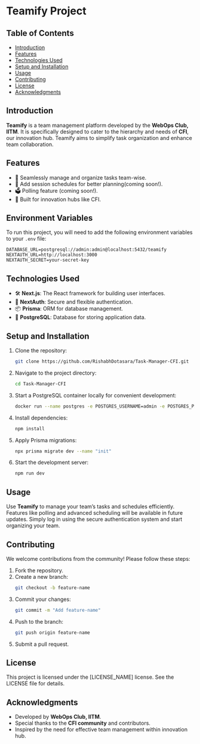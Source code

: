 # Teamify Project

## Table of Contents
- [Introduction](#introduction)
- [Features](#features)
- [Technologies Used](#technologies-used)
- [Setup and Installation](#setup-and-installation)
- [Usage](#usage)
- [Contributing](#contributing)
- [License](#license)
- [Acknowledgments](#acknowledgments)

## Introduction

**Teamify** is a team management platform developed by the **WebOps Club, IITM**. It is specifically designed to cater to the hierarchy and needs of **CFI**, our innovation hub. Teamify aims to simplify task organization and enhance team collaboration.

## Features

- 🌟 Seamlessly manage and organize tasks team-wise.
- 📅 Add session schedules for better planning(coming soon!).
- 🗳️ Polling feature (coming soon!).
- 🚀 Built for innovation hubs like CFI.
## Environment Variables

To run this project, you will need to add the following environment variables to your `.env` file:

```plaintext
DATABASE_URL=postgresql://admin:admin@localhost:5432/teamify
NEXTAUTH_URL=http://localhost:3000
NEXTAUTH_SECRET=your-secret-key
```
## Technologies Used

- 🛠️ **Next.js**: The React framework for building user interfaces.
- 🔑 **NextAuth**: Secure and flexible authentication.
- 📦 **Prisma**: ORM for database management.
- 🐘 **PostgreSQL**: Database for storing application data.

## Setup and Installation

1. Clone the repository:
   ```bash
   git clone https://github.com/RishabhDotasara/Task-Manager-CFI.git
   ```
2. Navigate to the project directory:
   ```bash
   cd Task-Manager-CFI
   ```
3. Start a PostgreSQL container locally for convenient development:
   ```bash
   docker run --name postgres -e POSTGRES_USERNAME=admin -e POSTGRES_PASSWORD=admin -p 5432:5432 -d postgres
   ```
4. Install dependencies:
   ```bash
   npm install
   ```
5. Apply Prisma migrations:
   ```bash
   npx prisma migrate dev --name "init"
   ```
6. Start the development server:
   ```bash
   npm run dev
   ```

## Usage

Use **Teamify** to manage your team’s tasks and schedules efficiently. Features like polling and advanced scheduling will be available in future updates. Simply log in using the secure authentication system and start organizing your team.

## Contributing

We welcome contributions from the community! Please follow these steps:

1. Fork the repository.
2. Create a new branch:
   ```bash
   git checkout -b feature-name
   ```
3. Commit your changes:
   ```bash
   git commit -m "Add feature-name"
   ```
4. Push to the branch:
   ```bash
   git push origin feature-name
   ```
5. Submit a pull request.

## License

This project is licensed under the [LICENSE_NAME] license. See the LICENSE file for details.

## Acknowledgments

- Developed by **WebOps Club, IITM**.
- Special thanks to the **CFI community** and contributors.
- Inspired by the need for effective team management within innovation hub.
